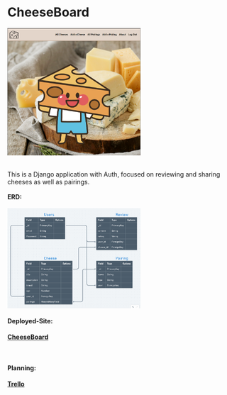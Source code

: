 # CheeseBoard 

<img width="300" src="./main_app/static/images/CheeseBoard.png"> 
<br></br>

This is a Django application with Auth, focused on reviewing and sharing cheeses as well as pairings.
<br></br>
__ERD:__
<br></br>
<img width="300" src="./main_app/static/images/Screenshot%20from%202022-08-12%2008-37-21.png">
<br></br>
__Deployed-Site:__

#### [CheeseBoard](https://cheese-board-sei.herokuapp.com/)
<br></br>
__Planning:__
#### [Trello](https://trello.com/b/vjkDVBxw/cheeseboard)